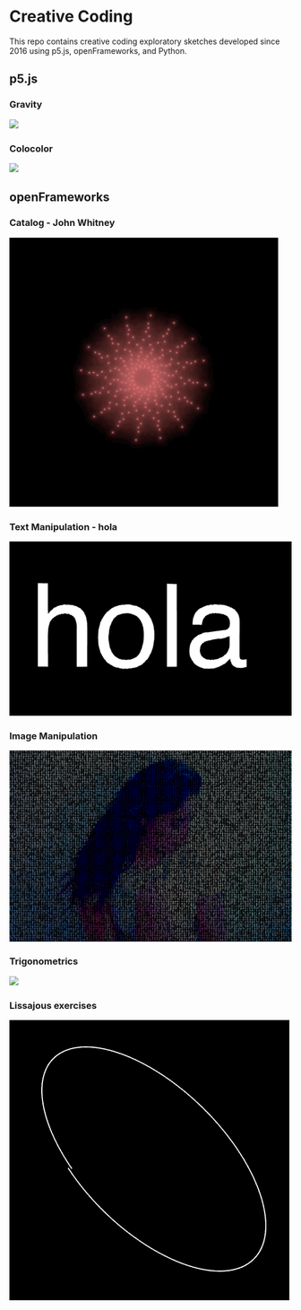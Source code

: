 # Creative Coding

This repo contains creative coding exploratory sketches developed since 2016 using p5.js, openFrameworks, and Python.

## p5.js

### Gravity
![](https://github.com/guillemontecinos/creative_coding/blob/master/documentation/gravity.gif)

### Colocolor
![](https://github.com/guillemontecinos/creative_coding/blob/master/documentation/colocolor.gif)

## openFrameworks
### Catalog - John Whitney
![](https://github.com/guillemontecinos/creative_coding/blob/master/documentation/whitney.gif)

### Text Manipulation - hola
![](https://github.com/guillemontecinos/creative_coding/blob/master/documentation/hola.gif)

### Image Manipulation
![](https://github.com/guillemontecinos/creative_coding/blob/master/documentation/image_text.png)

### Trigonometrics
![](https://github.com/guillemontecinos/creative_coding/blob/master/documentation/trigonometrics.gif)

### Lissajous exercises
![](https://github.com/guillemontecinos/creative_coding/blob/master/documentation/lissajous.gif)
